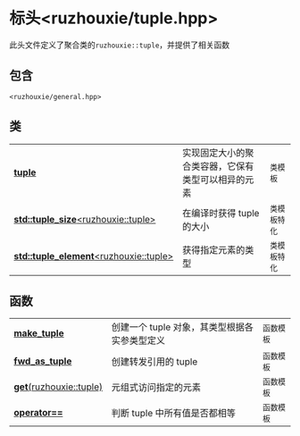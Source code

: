 # 标头<ruzhouxie/tuple.hpp>
此头文件定义了聚合类的`ruzhouxie::tuple`，并提供了相关函数
## 包含
`<ruzhouxie/general.hpp>`
## 类
||||
|-|-|-|
| [**tuple**](../utility/tuple/guid.md) | 实现固定大小的聚合类容器，它保有类型可以相异的元素 | `类模板` |
| [**std::tuple_size**\<ruzhouxie::tuple\>](../utility/tuple/tuple_size.md) | 在编译时获得 tuple 的大小 | `类模板特化`|
| [**std::tuple_element**\<ruzhouxie::tuple\>](../utility/tuple/tuple_element.md) | 获得指定元素的类型 | `类模板特化` |
## 函数
||||
| --- | --- | --- |
| [**make_tuple**](../utility/tuple/make_tuple.md) | 创建一个 tuple 对象，其类型根据各实参类型定义 | `函数模板` |
| [**fwd_as_tuple**](../utility/tuple/fwd_as_tuple.md) | 创建转发引用的 tuple | `函数模板` |
| [**get**(ruzhouxie::tuple)](../utility/tuple/get.md) | 元组式访问指定的元素 | `函数模板` |
| [**operator==**](../utility/tuple/operator_cmp.md) | 判断 tuple 中所有值是否都相等 | `函数模板` |
